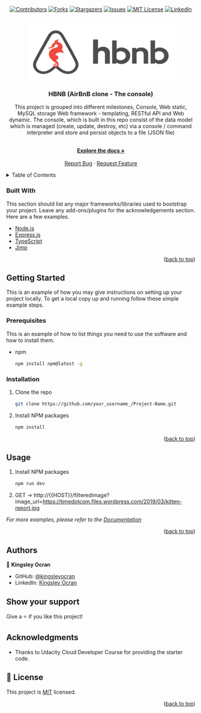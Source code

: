 <div align="center">
 
[![Contributors][contributors-shield]][contributors-url]
[![Forks][forks-shield]][forks-url]
[![Stargazers][stars-shield]][stars-url]
[![Issues][issues-shield]][issues-url]
[![MIT License][license-shield]][license-url]
[![LinkedIn][linkedin-shield]][linkedin-url]

</div>
  
<br />
<div align="center">
  <a href="#">
    <img src="images/logo.png" alt="Logo" width="400" height="150">
  </a>

  <h3 align="center">HBNB (AirBnB clone - The console)</h3>

  <p align="center">
    
  This project is grouped into different milestones, Console, Web static, MySQL storage Web framework - templating, RESTful API and Web dynamic. The console, which is built in this repo consist of the data model which is managed (create, update, destroy, etc) via a console / command interpreter and store and persist objects to a file (JSON file)

  <br />
    <a href="https://github.com/othneildrew/Best-README-Template"><strong>Explore the docs »</strong></a>
    <br />
    <br />
    <a href="https://github.com/kingsleyocran/udagram/issues">Report Bug</a>
    ·
    <a href="https://github.com/kingsleyocran/udagram/issues">Request Feature</a>
  </p>
</div>

<details>
  <summary>Table of Contents</summary>
  <ol>
    <li>
      <a href="#about-the-project">About The Project</a>
      <ul>
        <li><a href="#built-with">Built With</a></li>
      </ul>
    </li>
    <li>
      <a href="#getting-started">Getting Started</a>
      <ul>
        <li><a href="#prerequisites">Prerequisites</a></li>
        <li><a href="#installation">Installation</a></li>
      </ul>
    </li>
    <li><a href="#usage">Usage</a></li>
    <li><a href="#author">Author</a></li>
    <li><a href="#show-your-support">Show your support</a></li>
    <li><a href="#acknowledgments">Acknowledgments</a></li>
    <li><a href="#license">License</a></li>
  </ol>
</details>


### Built With

This section should list any major frameworks/libraries used to bootstrap your project. Leave any add-ons/plugins for the acknowledgements section. Here are a few examples.

* [Node.js](https://nodejs.org/)
* [Express.js](https://expressjs.com/)
* [TypeScript](https://www.typescriptlang.org)
* [Jimp](https://www.npmjs.com/package/jimp)


<p align="right">(<a href="#top">back to top</a>)</p>



## Getting Started

This is an example of how you may give instructions on setting up your project locally.
To get a local copy up and running follow these simple example steps.


### Prerequisites

This is an example of how to list things you need to use the software and how to install them.
* npm
  ```sh
  npm install npm@latest -g
  ```


### Installation

1. Clone the repo
   ```sh
   git clone https://github.com/your_username_/Project-Name.git
   ```
2. Install NPM packages
   ```sh
   npm install
   ```

<p align="right">(<a href="#top">back to top</a>)</p>


## Usage

1. Install NPM packages
   ```sh
   npm run dev
   ```
2. GET -> http://{{HOST}}/filteredimage?image_url=https://timedotcom.files.wordpress.com/2019/03/kitten-report.jpg
   
_For more examples, please refer to the [Documentation](https://example.com)_

<p align="right">(<a href="#top">back to top</a>)</p>



## Authors

👤 **Kingsley Ocran**

- GitHub: [@kingsleyocran](https://github.com/kingsleyocran)
- LinkedIn: [Kingsley Ocran](http://linkedin.com/in/kingsley-ocran-9909a3186/)


## Show your support

Give a ⭐️ if you like this project!

## Acknowledgments

- Thanks to Udacity Cloud Developer Course for providing the starter code.

## 📝 License

This project is [MIT](./MIT.md) licensed.

<p align="right">(<a href="#top">back to top</a>)</p>



<!-- MARKDOWN LINKS & IMAGES -->
<!-- https://www.markdownguide.org/basic-syntax/#reference-style-links -->
[contributors-shield]: https://img.shields.io/github/contributors/othneildrew/Best-README-Template.svg
[contributors-url]: https://github.com/kingsleyocran/udagram/graphs/contributors
[forks-shield]: https://img.shields.io/github/forks/othneildrew/Best-README-Template.svg
[forks-url]: https://github.com/kingsleyocran/udagram/network/members
[stars-shield]: https://img.shields.io/github/stars/othneildrew/Best-README-Template.svg
[stars-url]: https://github.com/kingsleyocran/udagram/stargazers
[issues-shield]: https://img.shields.io/github/issues/othneildrew/Best-README-Template.svg
[issues-url]: https://github.com/kingsleyocran/udagram/issues
[license-shield]: https://img.shields.io/github/license/othneildrew/Best-README-Template.svg
[license-url]: https://github.com/kingsleyocran/udagram/main/MIT.md
[linkedin-shield]: https://img.shields.io/badge/-LinkedIn-black.svg?logo=linkedin&colorB=555
[linkedin-url]: http://linkedin.com/in/kingsley-ocran-9909a3186/
[product-screenshot]: images/screenshot.png
